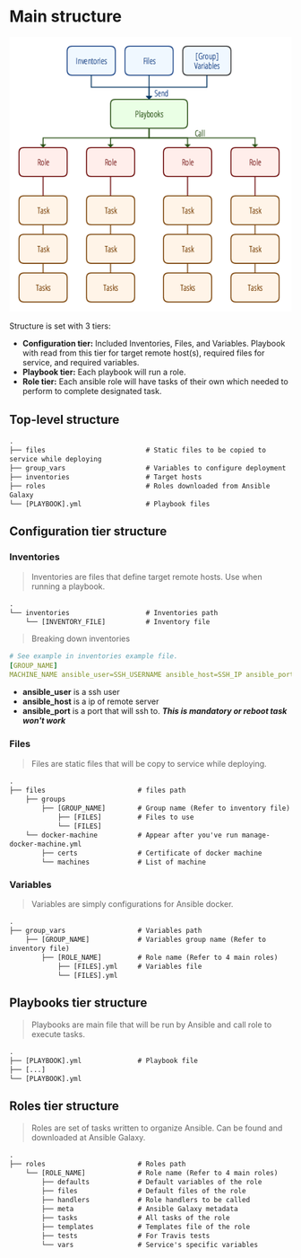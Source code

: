 Main structure
==========================================================
![Structure](/docs/pics/ansible-structure.png)

Structure is set with 3 tiers:

- **Configuration tier:** Included Inventories, Files, and Variables. Playbook with read from this tier for target remote host(s), required files for service, and required variables.
- **Playbook tier:** Each playbook will run a role.
- **Role tier:** Each ansible role will have tasks of their own which needed to perform to complete designated task.

Top-level structure
----------------------------------------------------------
    .
    ├── files                         # Static files to be copied to service while deploying
    ├── group_vars                    # Variables to configure deployment
    ├── inventories                   # Target hosts
    ├── roles                         # Roles downloaded from Ansible Galaxy
    └── [PLAYBOOK].yml                # Playbook files

Configuration tier structure
----------------------------------------------------------
### Inventories
> Inventories are files that define target remote hosts. Use when running a playbook.

    .
    └── inventories                   # Inventories path
        └── [INVENTORY_FILE]          # Inventory file

> Breaking down inventories

```yml
# See example in inventories example file.
[GROUP_NAME]
MACHINE_NAME ansible_user=SSH_USERNAME ansible_host=SSH_IP ansible_port=SSH_PORT
```
- **ansible_user** is a ssh user
- **ansible_host** is a ip of remote server
- **ansible_port** is a port that will ssh to. **_This is mandatory or reboot task won't work_**

### Files
> Files are static files that will be copy to service while deploying.

    .
    ├── files                       # files path
        ├── groups
            ├── [GROUP_NAME]        # Group name (Refer to inventory file)
                ├── [FILES]         # Files to use
                └── [FILES]
        └── docker-machine          # Appear after you've run manage-docker-machine.yml
            ├── certs               # Certificate of docker machine
            └── machines            # List of machine

### Variables
> Variables are simply configurations for Ansible docker.

    .
    ├── group_vars                  # Variables path
        ├── [GROUP_NAME]            # Variables group name (Refer to inventory file)
            ├── [ROLE_NAME]         # Role name (Refer to 4 main roles)
                ├── [FILES].yml     # Variables file
                └── [FILES].yml

Playbooks tier structure
----------------------------------------------------------
> Playbooks are main file that will be run by Ansible and call role to execute tasks.

    .
    ├── [PLAYBOOK].yml              # Playbook file
    ├── [...]
    └── [PLAYBOOK].yml

Roles tier structure
----------------------------------------------------------
> Roles are set of tasks written to organize Ansible. Can be found and downloaded at Ansible Galaxy.

    .
    ├── roles                       # Roles path
        └── [ROLE_NAME]             # Role name (Refer to 4 main roles)
            ├── defaults            # Default variables of the role
            ├── files               # Default files of the role
            ├── handlers            # Role handlers to be called
            ├── meta                # Ansible Galaxy metadata
            ├── tasks               # All tasks of the role
            ├── templates           # Templates file of the role
            ├── tests               # For Travis tests
            └── vars                # Service's specific variables

